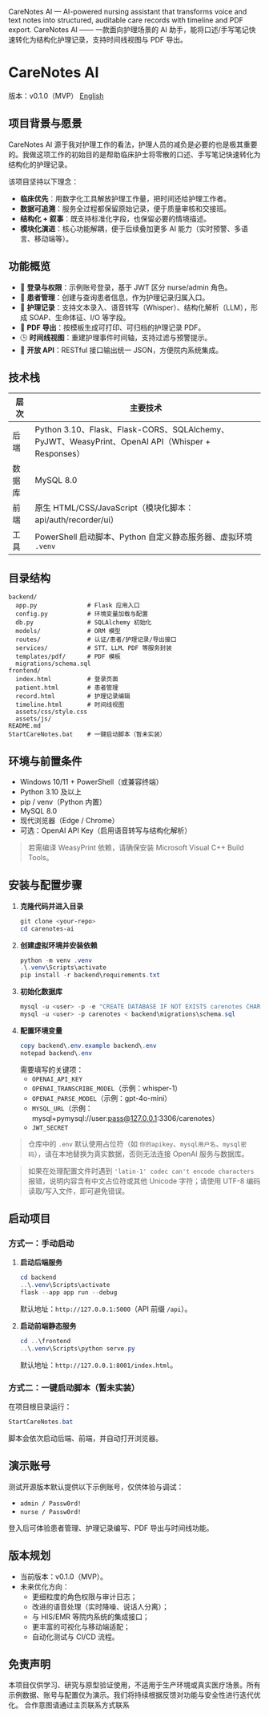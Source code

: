 CareNotes AI — AI-powered nursing assistant that transforms voice and text notes into structured, auditable care records with timeline and PDF export. CareNotes AI —— 一款面向护理场景的 AI 助手，能将口述/手写笔记快速转化为结构化护理记录，支持时间线视图与 PDF 导出。

# CareNotes AI

版本：v0.1.0（MVP）
[English](READMEen.md)

## 项目背景与愿景

CareNotes AI 源于我对护理工作的看法，护理人员的减负是必要的也是极其重要的。我做这项工作的初始目的是帮助临床护士将零散的口述、手写笔记快速转化为结构化的护理记录。

该项目坚持以下理念：
- **临床优先**：用数字化工具解放护理工作量，把时间还给护理工作者。
- **数据可追溯**：服务全过程都保留原始记录，便于质量审核和交接班。
- **结构化 + 叙事**：既支持标准化字段，也保留必要的情境描述。
- **模块化演进**：核心功能解耦，便于后续叠加更多 AI 能力（实时预警、多语言、移动端等）。

## 功能概览

- 🔐 **登录与权限**：示例账号登录，基于 JWT 区分 nurse/admin 角色。
- 👥 **患者管理**：创建与查询患者信息，作为护理记录归属入口。
- 📝 **护理记录**：支持文本录入、语音转写（Whisper）、结构化解析（LLM），形成 SOAP、生命体征、I/O 等字段。
- 📄 **PDF 导出**：按模板生成可打印、可归档的护理记录 PDF。
- 🕒 **时间线视图**：重建护理事件时间轴，支持过滤与预警提示。
- 🔌 **开放 API**：RESTful 接口输出统一 JSON，方便院内系统集成。

## 技术栈

| 层次 | 主要技术 |
| --- | --- |
| 后端 | Python 3.10、Flask、Flask-CORS、SQLAlchemy、PyJWT、WeasyPrint、OpenAI API（Whisper + Responses） |
| 数据库 | MySQL 8.0 |
| 前端 | 原生 HTML/CSS/JavaScript（模块化脚本：api/auth/recorder/ui） |
| 工具 | PowerShell 启动脚本、Python 自定义静态服务器、虚拟环境 `.venv` |

## 目录结构

```
backend/
  app.py              # Flask 应用入口
  config.py           # 环境变量加载与配置
  db.py               # SQLAlchemy 初始化
  models/             # ORM 模型
  routes/             # 认证/患者/护理记录/导出接口
  services/           # STT、LLM、PDF 等服务封装
  templates/pdf/      # PDF 模板
  migrations/schema.sql
frontend/
  index.html          # 登录页面
  patient.html        # 患者管理
  record.html         # 护理记录编辑
  timeline.html       # 时间线视图
  assets/css/style.css
  assets/js/
README.md
StartCareNotes.bat    # 一键启动脚本（暂未实装）
```

## 环境与前置条件

- Windows 10/11 + PowerShell（或兼容终端）
- Python 3.10 及以上
- pip / venv（Python 内置）
- MySQL 8.0
- 现代浏览器（Edge / Chrome）
- 可选：OpenAI API Key（启用语音转写与结构化解析）

> 若需编译 WeasyPrint 依赖，请确保安装 Microsoft Visual C++ Build Tools。

## 安装与配置步骤

1. **克隆代码并进入目录**
   ```powershell
   git clone <your-repo>
   cd carenotes-ai
   ```
2. **创建虚拟环境并安装依赖**
   ```powershell
   python -m venv .venv
   .\.venv\Scripts\activate
   pip install -r backend\requirements.txt
   ```
3. **初始化数据库**
   ```powershell
   mysql -u <user> -p -e "CREATE DATABASE IF NOT EXISTS carenotes CHARACTER SET utf8mb4;"
   mysql -u <user> -p carenotes < backend\migrations\schema.sql
   ```
4. **配置环境变量**
   ```powershell
   copy backend\.env.example backend\.env
   notepad backend\.env
   ```
   需要填写的关键项：
   - `OPENAI_API_KEY`
   - `OPENAI_TRANSCRIBE_MODEL`（示例：whisper-1）
   - `OPENAI_PARSE_MODEL`（示例：gpt-4o-mini）
   - `MYSQL_URL`（示例：mysql+pymysql://user:pass@127.0.0.1:3306/carenotes）
   - `JWT_SECRET`

> 仓库中的 `.env` 默认使用占位符（如 `你的apikey`、`mysql用户名`、`mysql密码`），请在本地替换为真实数据，否则无法连接 OpenAI 服务与数据库。

> 如果在处理配置文件时遇到 `'latin-1' codec can't encode characters` 报错，说明内容含有中文占位符或其他 Unicode 字符；请使用 UTF-8 编码读取/写入文件，即可避免错误。

## 启动项目

### 方式一：手动启动

1. **启动后端服务**
   ```powershell
   cd backend
   ..\.venv\Scripts\activate
   flask --app app run --debug
   ```
   默认地址：`http://127.0.0.1:5000`（API 前缀 `/api`）。

2. **启动前端静态服务**
   ```powershell
   cd ..\frontend
   ..\.venv\Scripts\python serve.py
   ```
   默认地址：`http://127.0.0.1:8001/index.html`。

### 方式二：一键启动脚本（暂未实装）

在项目根目录运行：
```powershell
StartCareNotes.bat
```
脚本会依次启动后端、前端，并自动打开浏览器。

## 演示账号

测试开源版本默认提供以下示例账号，仅供体验与调试：

- `admin / Passw0rd!`
- `nurse / Passw0rd!`

登入后可体验患者管理、护理记录编写、PDF 导出与时间线功能。

## 版本规划

- 当前版本：v0.1.0（MVP）。
- 未来优化方向：
  - 更细粒度的角色权限与审计日志；
  - 改进的语音处理（实时降噪、说话人分离）；
  - 与 HIS/EMR 等院内系统的集成接口；
  - 更丰富的可视化与移动端适配；
  - 自动化测试与 CI/CD 流程。

## 免责声明

本项目仅供学习、研究与原型验证使用，不适用于生产环境或真实医疗场景。所有示例数据、账号与配置仅为演示。我们将持续根据反馈对功能与安全性进行迭代优化。
合作意图请通过主页联系方式联系
